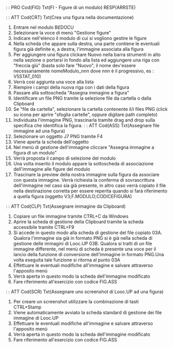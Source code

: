  :  : PRO Cod(FIG) Txt(FI - Figure di un modulo) RESP(ARRSTE)

 :  : ATT Cod(CRT) Txt(Crea una figura nella documentazione)
01. Entrare nel modulo B£DOCU
02. Selezionare la voce di menù "Gestione figure"
03. Indicare nell'elenco il modulo di cui si vogliono gestire le figure
04. Nella scheda che appare sulla destra, una parte contiene le eventuali figura già definite e, a destra, l'immagine associata alla figura
05. Per aggiungere una figura clickare Nuovo nella barra strumenti in alto nella sezione o portarsi in fondo alla lista ed aggiungere una riga con "freccia giù" (basta solo fare "Nuovo", il nome dev'essere necessariamente nomeModulo_nnn dove nnn è il progressivo, es :  V5STAT_010)
06. Verrà così aggiunta una voce alla lista
07. Riempire i campi della nuova riga con i dati della figura
09. Passare alla sottoscheda "Assegna immagine a figura"
10. Identificare un file PNG tramite la selezione file da cartella o dalla Clipboard
11. Se "file da cartella", selezionare la cartella contenente il/i files PNG (click su icona per aprire "sfoglia cartelle", oppure digitare path completo)
12. Individuata l'immagine PNG, trascinarla tramite drag and drop sulla specifica che identifica la figura.
 :  : ATT Cod(ASS) Txt(Assegnare file immagine ad una figura)
01. Selezionare un oggetto J7 PNG tramite F4
02. Viene aperta la scheda dell'oggetto
03. Nel menù di gestione dell'immagine cliccare "Assegna immagine a figura di un modulo"
04. Verrà proposta il campo di selezione del modulo
05. Una volta inserito il modulo appare la sottoscheda di associazione dell'immagine alle figure del modulo
06. Trascinare la preview della nostra immagine sulla figura da associare con questa immagine. Verrà richiesta la conferma di sovrascrittura dell'immagine nel caso sia già presente, in altro caso verrà copiato il file nella destinazione corretta per essere reperita quando si farà riferimento a quella figura (oggetto V3;F.MODULO;CODICEFIGURA)

 :  : ATT Cod(CLP) Txt(Assegnare immagine da Clipboard)
01. Copiare un file immagine tramite CTRL+C da Windows
02. Aprire la scheda di gestione della Clipboard tramite la scheda accessibile tramite CTRL+F9
03. Si accede in questo modo alla scheda di gestione del file copiato
03A. Qualora l'immagine sia già in formato PNG si è già nella scheda di gestione delle immagini di Looc.UP
03B. Qualora si tratti di un file immagine differente, nel menù di scheda è presente una voce per il lancio della funzione di conversione dell'immagine in formato PNG.Una volta eseguita tale funzione si ritorna al punto 03A
04. Effettuare le eventuali modifiche all'immagine e salvare attraverso l'apposito menù
05. Verrà aperta in questo modo la scheda dell'immagine modificato
06. Fare riferimento all'esercizio con codice FIG.ASS

 :  : ATT Cod(SCR) Txt(Assegnare uno screenshot di Looc.UP ad una figura)
01. Per creare un screenshot utilizzare la combinazione di tasti CTRL+Stamp
02. Viene automaticamente avviato la scheda standard di gestione dei file immagine di Looc.UP
03. Effettuare le eventuali modifiche all'immagine e salvare attraverso l'apposito menù
04. Verrà aperta in questo modo la scheda dell'immagine modificato
05. Fare riferimento all'esercizio con codice FIG.ASS
